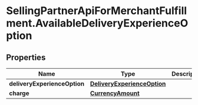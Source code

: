 # SellingPartnerApiForMerchantFulfillment.AvailableDeliveryExperienceOption

## Properties
Name | Type | Description | Notes
------------ | ------------- | ------------- | -------------
**deliveryExperienceOption** | [**DeliveryExperienceOption**](DeliveryExperienceOption.md) |  | 
**charge** | [**CurrencyAmount**](CurrencyAmount.md) |  | 


